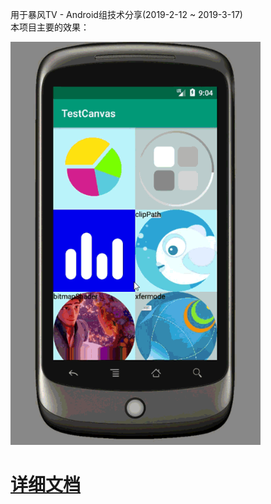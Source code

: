 用于暴风TV - Android组技术分享(2019-2-12 ~ 2019-3-17)<br>
本项目主要的效果：<br>

<img src="文档/pic/index.gif" width=400> <br>
# [详细文档](https://github.com/chengxiaobo2/TestCanvas/blob/master/%E6%96%87%E6%A1%A3/%E8%87%AA%E5%AE%9A%E4%B9%89%E7%BB%98%E5%88%B6.md)
